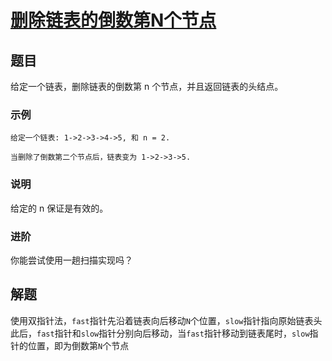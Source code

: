 # [删除链表的倒数第N个节点](https://leetcode-cn.com/explore/interview/card/top-interview-questions-easy/6/linked-list/42/)

## 题目

给定一个链表，删除链表的倒数第 n 个节点，并且返回链表的头结点。

### 示例

```
给定一个链表: 1->2->3->4->5, 和 n = 2.

当删除了倒数第二个节点后，链表变为 1->2->3->5.
```

### 说明

给定的 n 保证是有效的。

### 进阶

你能尝试使用一趟扫描实现吗？

## 解题

使用双指针法，`fast`指针先沿着链表向后移动`N`个位置，`slow`指针指向原始链表头
此后，`fast`指针和`slow`指针分别向后移动，当`fast`指针移动到链表尾时，`slow`指针的位置，即为倒数第`N`个节点